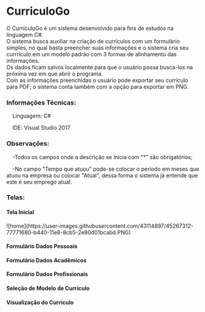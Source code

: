 # CurriculoGo

O CurrículoGo é um sistema desenvolvido para fins de estudos na linguagem C#.<br>
O sistema busca auxiliar na criação de currículos com um formulário simples, no qual basta preencher suas informações e o sistema cria seu currrículo em um modelo padrão com 3 formas de alinhamento das informações.<br>
Os dados ficam salvos localmente para que o usuário possa busca-los na próxima vez em que abrir o programa.<br>
Com as informações preenchidas o usuário pode exportar seu currículo para PDF; o sistema conta também com a opção para exportar em PNG.

<h3>Informações Técnicas:</h3>
<p>&nbsp&nbsp&nbsp&nbspLinguagem: C# <p>
<p>&nbsp&nbsp&nbsp&nbspIDE: Visual Studio 2017 </p>

<h3>Observações:</h3>
<p>&nbsp&nbsp&nbsp&nbsp-Todos os campos onde a descrição se inicia com "*" são obrigatórios;</p>
<p>&nbsp&nbsp&nbsp&nbsp-No campo "Tempo que atuou" pode-se colocar o período em meses que atuou na empresa ou colocar "Atual", dessa forma o sistema já entende que este é seu emprego atual.</p>
<h3>Telas:</h3>
<h4>Tela Inicial</h4>
![home](https://user-images.githubusercontent.com/43114897/45267312-77771680-b440-11e8-8cb5-2e80d01bcabd.PNG)

<h4>Formulário Dados Pessoais</h4>

<h4>Formulário Dados Acadêmicos</h4>

<h4>Formulário Dados Profissionais</h4>

<h4>Seleção de Modelo de Currículo</h4>

<h4>Visualização do Currículo</h4>
